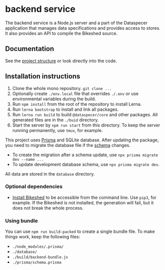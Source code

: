 # backend service

The backend service is a Node.js server and a part of the Dataspecer application that manages data specifications and provides access to stores. It also provides an API to compile the Bikeshed source.

## Documentation

See the [project structure](documentation/2022-04-21-project-structure.md) or look directly into the code.

## Installation instructions

1. Clone the whole mono repository. `git clone ...`
2. Optionally create `./env.local` file that overrides `./.env` or use environmental variables during the build.
3. Run `npm install` from the root of the repository to install Lerna.
4. Run `lerna bootstrap` to install and link all packages.
5. Run `lerna run build` to build `@dataspecer/core` and other packages. All generated files are in the `./buid` directory.
6. Start the server by `npm run start` from this directory. To keep the server running permanently, use `tmux`, for example.

This project uses [Prisma](https://www.prisma.io/) and SQLite database. After updating the package, you need to migrate the database file if the [schema](prisma/schema.prisma) changes.
- To create the migration after a schema update, use `npx prisma migrate dev --name ...`
- To update development database schema, use `npx prisma migrate dev`.

All data are stored in the `database` directory.

### Optional dependencies
- [Install Bikeshed](https://tabatkins.github.io/bikeshed/#install-pyenv) to be accessible from the command line. Use `pip3`, for example. If the Bikeshed is not installed, the generation will fail, but it does not break the whole process.

### Using bundle

You can use `npm run build-packed` to create a single bundle file. To make things work, keep the following files:
- `./node_modules/.prisma/`
- `./database/`
- `./build/backend-bundle.js`
- `./prisma/schema.prisma`
